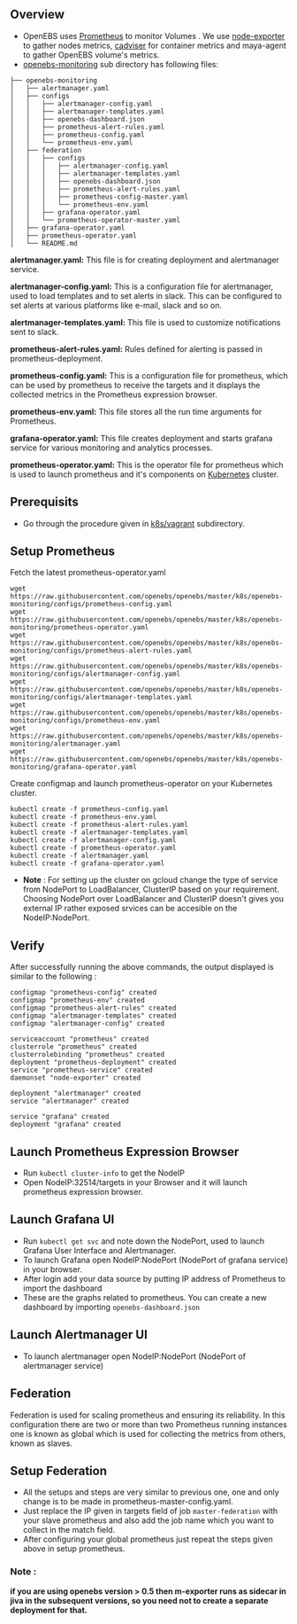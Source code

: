 ## Overview
* OpenEBS uses [Prometheus](https://github.com/prometheus/prometheus) to  monitor Volumes . We use [node-exporter](https://github.com/prometheus/node_exporter) to gather nodes metrics, [cadviser](https://github.com/google/cadvisor) for container metrics and maya-agent to gather OpenEBS volume's metrics.
* [openebs-monitoring](../openebs-monitoring) sub directory has following files:
```
├── openebs-monitoring
│   ├── alertmanager.yaml
│   ├── configs
│   │   ├── alertmanager-config.yaml
│   │   ├── alertmanager-templates.yaml
│   │   ├── openebs-dashboard.json
│   │   ├── prometheus-alert-rules.yaml
│   │   ├── prometheus-config.yaml
│   │   └── prometheus-env.yaml
│   ├── federation
│   │   ├── configs
│   │   │   ├── alertmanager-config.yaml
│   │   │   ├── alertmanager-templates.yaml
│   │   │   ├── openebs-dashboard.json
│   │   │   ├── prometheus-alert-rules.yaml
│   │   │   ├── prometheus-config-master.yaml
│   │   │   └── prometheus-env.yaml
│   │   ├── grafana-operator.yaml
│   │   └── prometheus-operator-master.yaml
│   ├── grafana-operator.yaml
│   ├── prometheus-operator.yaml
│   └── README.md
```


**alertmanager.yaml:** This file is for creating deployment and alertmanager service.

**alertmanager-config.yaml:** This is a configuration file for alertmanager, used to load templates and to set alerts in slack. This can be configured to set alerts at various platforms like e-mail, slack and so on.

**alertmanager-templates.yaml:** This file is used to customize notifications sent to slack.

**prometheus-alert-rules.yaml:** Rules defined for alerting is passed  in prometheus-deployment.

**prometheus-config.yaml:**  This is a configuration file for prometheus, which can be used by prometheus to receive the targets and it displays the collected metrics in the Prometheus expression browser.

**prometheus-env.yaml:** This file stores all the run time arguments for Prometheus.

**grafana-operator.yaml:** This file creates deployment and starts grafana service for various monitoring and analytics processes.

**prometheus-operator.yaml:** This is the operator file for prometheus which is used to launch prometheus and it's components on [Kubernetes](https://github.com/kubernetes/kubernetes) cluster.

## Prerequisits
* Go through the procedure given in [k8s/vagrant](https://github.com/openebs/openebs/tree/master/k8s/vagrant) subdirectory.

## Setup Prometheus

Fetch the latest prometheus-operator.yaml
```
wget https://raw.githubusercontent.com/openebs/openebs/master/k8s/openebs-monitoring/configs/prometheus-config.yaml
wget https://raw.githubusercontent.com/openebs/openebs/master/k8s/openebs-monitoring/prometheus-operator.yaml
wget https://raw.githubusercontent.com/openebs/openebs/master/k8s/openebs-monitoring/configs/prometheus-alert-rules.yaml
wget https://raw.githubusercontent.com/openebs/openebs/master/k8s/openebs-monitoring/configs/alertmanager-config.yaml
wget https://raw.githubusercontent.com/openebs/openebs/master/k8s/openebs-monitoring/configs/alertmanager-templates.yaml
wget https://raw.githubusercontent.com/openebs/openebs/master/k8s/openebs-monitoring/configs/prometheus-env.yaml
wget https://raw.githubusercontent.com/openebs/openebs/master/k8s/openebs-monitoring/alertmanager.yaml
wget https://raw.githubusercontent.com/openebs/openebs/master/k8s/openebs-monitoring/grafana-operator.yaml

```
Create configmap and launch prometheus-operator on your Kubernetes cluster.
```
kubectl create -f prometheus-config.yaml
kubectl create -f prometheus-env.yaml
kubectl create -f prometheus-alert-rules.yaml
kubectl create -f alertmanager-templates.yaml
kubectl create -f alertmanager-config.yaml
kubectl create -f prometheus-operator.yaml
kubectl create -f alertmanager.yaml
kubectl create -f grafana-operator.yaml
```

- **Note** : For setting up the cluster on gcloud change the type of service
    from NodePort to LoadBalancer, ClusterIP based on your requirement. Choosing
    NodePort over LoadBalancer and ClusterIP doesn't gives you external IP
    rather exposed srvices can be accesible on the NodeIP:NodePort.
## Verify
After successfully running the above commands, the output displayed is similar to the following :
```
configmap "prometheus-config" created
configmap "prometheus-env" created
configmap "prometheus-alert-rules" created
configmap "alertmanager-templates" created
configmap "alertmanager-config" created

serviceaccount "prometheus" created
clusterrole "prometheus" created
clusterrolebinding "prometheus" created
deployment "prometheus-deployment" created
service "prometheus-service" created
daemonset "node-exporter" created

deployment "alertmanager" created
service "alertmanager" created

service "grafana" created
deployment "grafana" created
```
## Launch Prometheus Expression Browser
* Run `kubectl cluster-info` to get the NodeIP
* Open NodeIP:32514/targets in your Browser  and it will launch prometheus expression browser.
## Launch Grafana UI
* Run `kubectl get svc` and note down the NodePort, used to launch Grafana User Interface and Alertmanager.
* To launch Grafana open NodeIP:NodePort  (NodePort of grafana service) in your browser.
* After login add your data source by putting IP address of Prometheus to import the dashboard
* These are the graphs related to prometheus. You can create a new dashboard by importing `openebs-dashboard.json`
## Launch Alertmanager UI
* To launch alertmanager open NodeIP:NodePort (NodePort of alertmanager service)

## Federation
Federation is used for scaling prometheus and ensuring its reliability. In this configuration there are two or more than two Prometheus running instances one is known as global which is used for collecting the metrics from others, known as slaves.
## Setup Federation
* All the setups and steps are very similar to previous one, one and only change is to be made in prometheus-master-config.yaml.
* Just replace the IP given in targets field of job `master-federation` with your slave prometheus and also add the job name which you want to collect in the match field.
* After configuring your global prometheus just repeat the steps given above in setup prometheus.

### Note : 
**if you are using openebs version > 0.5 then m-exporter runs as sidecar in jiva in the subsequent versions, so you need not to create a separate deployment for that.**

